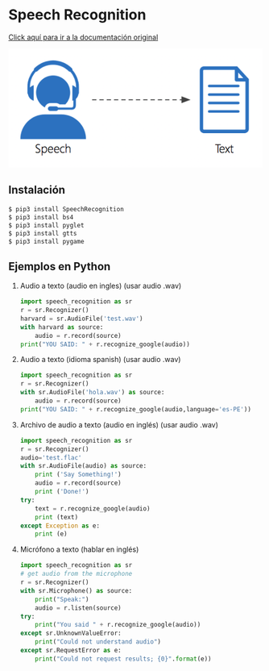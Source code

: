 # Speech Recognition
[Click aquí para ir a la documentación original](https://pypi.org/project/SpeechRecognition/)

![](.img/1.png)

## Instalación  
```
$ pip3 install SpeechRecognition
$ pip3 install bs4
$ pip3 install pyglet
$ pip3 install gtts
$ pip3 install pygame
```
## Ejemplos en Python
1. Audio a texto (audio en ingles) (usar audio .wav)
	```python
	import speech_recognition as sr
	r = sr.Recognizer()
	harvard = sr.AudioFile('test.wav')
	with harvard as source:
	    audio = r.record(source)
	print("YOU SAID: " + r.recognize_google(audio))
	```
2. Audio a texto (idioma spanish) (usar audio .wav)
	```python
	import speech_recognition as sr
	r = sr.Recognizer()
	with sr.AudioFile('hola.wav') as source:
	    audio = r.record(source)
	print("YOU SAID: " + r.recognize_google(audio,language='es-PE'))
	```
3. Archivo de audio a texto (audio en inglés) (usar audio .wav)
	```python
	import speech_recognition as sr
	r = sr.Recognizer()
	audio='test.flac'
	with sr.AudioFile(audio) as source:
	    print ('Say Something!')
	    audio = r.record(source)
	    print ('Done!')
	try:    
		text = r.recognize_google(audio)
		print (text)
	except Exception as e:
		print (e)
	```
4. Micrófono a texto (hablar en inglés)
	```python
	import speech_recognition as sr
	# get audio from the microphone
	r = sr.Recognizer()
	with sr.Microphone() as source:
	    print("Speak:")
	    audio = r.listen(source)
	try:
	    print("You said " + r.recognize_google(audio))
	except sr.UnknownValueError:
	    print("Could not understand audio")
	except sr.RequestError as e:
	    print("Could not request results; {0}".format(e))
	```
